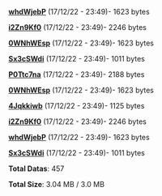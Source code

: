 [**whdWjebP**](/data/whdWjebP.txt) (17/12/22 - 23:49)- 1623 bytes

[**i2Zn9Kf0**](/data/i2Zn9Kf0.txt) (17/12/22 - 23:49)- 2246 bytes

[**0WNhWEsp**](/data/0WNhWEsp.txt) (17/12/22 - 23:49)- 1623 bytes

[**Sx3cSWdi**](/data/Sx3cSWdi.txt) (17/12/22 - 23:49)- 1011 bytes

[**P0Ttc7na**](/data/P0Ttc7na.txt) (17/12/22 - 23:49)- 2188 bytes

[**0WNhWEsp**](/data/0WNhWEsp.txt) (17/12/22 - 23:49)- 1623 bytes

[**4Jqkkiwb**](/data/4Jqkkiwb.txt) (17/12/22 - 23:49)- 1125 bytes

[**i2Zn9Kf0**](/data/i2Zn9Kf0.txt) (17/12/22 - 23:49)- 2246 bytes

[**whdWjebP**](/data/whdWjebP.txt) (17/12/22 - 23:49)- 1623 bytes

[**Sx3cSWdi**](/data/Sx3cSWdi.txt) (17/12/22 - 23:49)- 1011 bytes

**Total Datas**: 457

**Total Size**: 3.04 MB / 3.0 MB